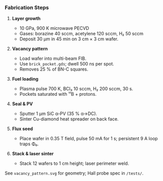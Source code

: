 ### Fabrication Steps

1. **Layer growth**
   * 10 GPa, 900 K microwave PECVD
   * Gases: borazine 40 sccm, acetylene 120 sccm, H₂ 50 sccm
   * Deposit 30 µm in 45 min on 3 cm × 3 cm wafer.

2. **Vacancy pattern**
   * Load wafer into multi-beam FIB.
   * Use `brick_pocket.gds`; dwell 500 ns per spot.
   * Removes 25 % of BN-C squares.

3. **Fuel loading**
   * Plasma pulse 700 K, BCl₃ 10 sccm, H₂ 200 sccm, 30 s.
   * Pockets saturated with ¹¹B + protons.

4. **Seal & PV**
   * Sputter 1 µm SiC α-PV (35 % α→DC).
   * Sinter Cu-diamond heat spreader on back face.

5. **Flux seed**
   * Place wafer in 0.35 T field, pulse 50 mA for 1 s; persistent 9 A loop traps Φ₀.

6. **Stack & laser sinter**
   * Stack 12 wafers to 1 cm height; laser perimeter weld.

See `vacancy_pattern.svg` for geometry; Hall probe spec in `/tests/`.
